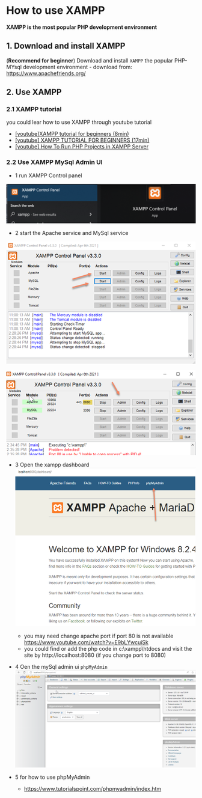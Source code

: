# How to use XAMPP

**XAMPP is the most popular PHP development environment**

## 1. Download and install XAMPP

(**Recommend for beginner**) Download and install `XAMPP` the popular PHP-MYsql development environment
    - download from: <https://www.apachefriends.org/>

## 2. Use XAMPP


### 2.1 XAMPP tutorial

you could lear how to use XAMPP through youtube tutorial

- [[youtube]XAMPP tutorial for beginners (8min)](https://www.youtube.com/watch?v=r0lDDeVkaks)
- [[youtube] XAMPP TUTORIAL FOR BEGINNERS (17min)](https://www.youtube.com/watch?v=JpOIKOAYUgs)
- [[youtube] How To Run PHP Projects in XAMPP Server](https://www.youtube.com/watch?v=Op5TTJPCtso)

### 2.2 Use XAMPP MySql Admin UI

- 1 run XAMPP Control panel

![xampp cp](./xampp_cp.png)

- 2 start the Apache service and MySql service

![cp1](./xampp_cp-1.png)

![cp2](./xampp_cp-2.png)

- 3 Open the xampp dashboard
![xampp dash](./xampp_dashboard.png)

  - you may need change apache port if port 80 is not available <https://www.youtube.com/watch?v=E9bLYwcuiSk>
  - you could find or add the php code in c:\xampp\htdocs and visit the site by http://localhost:8080 (if you change port to 8080)

- 4 Oen the mySql admin ui `phpMyAdmin`
![phpMyAdmin](./xampp_phpMyAdmin.png) 

- 5 for how to use phpMyAdmin 
    - <https://www.tutorialspoint.com/phpmyadmin/index.htm>
